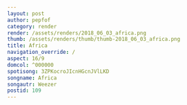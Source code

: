```yaml
---
layout: post
author: pepfof
category: render
render: /assets/renders/2018_06_03_africa.png
thumb: /assets/renders/thumb/thumb-2018_06_03_africa.png
title: Africa
navigation_override: /
aspect: 16/9
domcol: ^000000
spotisong: 3ZPKocroJIcnHGcnJVlLKD
songname: Africa
songautr: Weezer
postid: 109
---
```


<!--USER BEGIN 1-->

<!--USER END 1-->

<!--more-->
<!--USER BEGIN 2-->

<!--USER END 2-->

